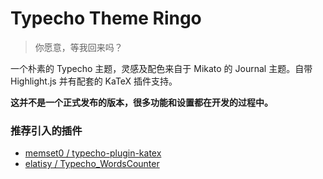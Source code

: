 # Typecho Theme Ringo

> 你愿意，等我回来吗？

一个朴素的 Typecho 主题，灵感及配色来自于 Mikato 的 Journal 主题。自带 Highlight.js 并有配套的 KaTeX 插件支持。

**这并不是一个正式发布的版本，很多功能和设置都在开发的过程中。**

### 推荐引入的插件

* [memset0 / typecho-plugin-katex](https://github.com/memset0/typecho-plugin-katex)
* [elatisy / Typecho_WordsCounter](https://github.com/elatisy/Typecho_WordsCounter)         